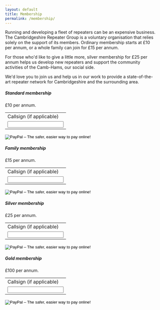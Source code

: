 ```yaml
---
layout: default
title: Membership
permalink: /membership/
---
```

Running and developing a fleet of repeaters can be an expensive business. The Cambridgeshire Repeater Group is a voluntary organisation that relies solely on the support of its members. Ordinary membership starts at £10 per annum, or a whole family can join for £15 per annum.

For those who'd like to give a little more, silver membership for £25 per annum helps us develop new repeaters and support the community activities of the Camb-Hams, our social side.

We'd love you to join us and help us in our work to provide a state-of-the-art repeater network for Cambridgeshire and the surrounding area.

<div class="row">
    <div class="col-sm">
        <div class="card">
            <div class="card-body">
                <h5 class="card-title">Standard membership</h5>
                <p class="card-text">
                    £10 per annum.
                    <form action="https://www.paypal.com/cgi-bin/webscr" method="post" target="_top">
                        <input type="hidden" name="cmd" value="_s-xclick">
                        <input type="hidden" name="hosted_button_id" value="3W37EFXPG46LJ">
                        <table>
                            <tr><td><input type="hidden" name="on0" value="Callsign (if applicable)">Callsign (if applicable)</td></tr><tr><td><input type="text" name="os0" maxlength="200"></td></tr>
                        </table>
                        <input type="image" src="https://www.paypalobjects.com/en_US/GB/i/btn/btn_buynowCC_LG.gif" border="0" name="submit" alt="PayPal – The safer, easier way to pay online!">
                        <img alt="" border="0" src="https://www.paypalobjects.com/en_GB/i/scr/pixel.gif" width="1" height="1">
                    </form>
                </p>
            </div>
        </div>
    </div>
    <div class="col-sm">
        <div class="card">
            <div class="card-body">
                <h5 class="card-title">Family membership</h5>
                <p class="card-text">
                    £15 per annum.
                    <form action="https://www.paypal.com/cgi-bin/webscr" method="post" target="_top">
                        <input type="hidden" name="cmd" value="_s-xclick">
                        <input type="hidden" name="hosted_button_id" value="7D8A44GES7454">
                        <table>
                            <tr><td><input type="hidden" name="on0" value="Callsign (if applicable)">Callsign (if applicable)</td></tr><tr><td><input type="text" name="os0" maxlength="200"></td></tr>
                        </table>
                        <input type="image" src="https://www.paypalobjects.com/en_US/GB/i/btn/btn_buynowCC_LG.gif" border="0" name="submit" alt="PayPal – The safer, easier way to pay online!">
                        <img alt="" border="0" src="https://www.paypalobjects.com/en_GB/i/scr/pixel.gif" width="1" height="1">
                    </form>
                </p>
            </div>
        </div>
    </div>
    <div class="col-sm">
        <div class="card">
            <div class="card-body">
                <h5 class="card-title">Silver membership</h5>
                <p class="card-text">
                    £25 per annum.
                    <form action="https://www.paypal.com/cgi-bin/webscr" method="post" target="_top">
                        <input type="hidden" name="cmd" value="_s-xclick">
                        <input type="hidden" name="hosted_button_id" value="CE8MVVNEY3UQE">
                        <table>
                            <tr><td><input type="hidden" name="on0" value="Callsign (if applicable)">Callsign (if applicable)</td></tr><tr><td><input type="text" name="os0" maxlength="200"></td></tr>
                        </table>
                        <input type="image" src="https://www.paypalobjects.com/en_US/GB/i/btn/btn_buynowCC_LG.gif" border="0" name="submit" alt="PayPal – The safer, easier way to pay online!">
                        <img alt="" border="0" src="https://www.paypalobjects.com/en_GB/i/scr/pixel.gif" width="1" height="1">
                    </form>
                </p>
            </div>
        </div>
    </div>
    <div class="col-sm">
        <div class="card">
            <div class="card-body">
                <h5 class="card-title">Gold membership</h5>
                <p class="card-text">
                    £100 per annum.
                    <form action="https://www.paypal.com/cgi-bin/webscr" method="post" target="_top">
                        <input type="hidden" name="cmd" value="_s-xclick">
                        <input type="hidden" name="hosted_button_id" value="V2S3VCAGEJ6K2">
                        <table>
                            <tr><td><input type="hidden" name="on0" value="Callsign (if applicable)">Callsign (if applicable)</td></tr><tr><td><input type="text" name="os0" maxlength="200"></td></tr>
                        </table>
                        <input type="image" src="https://www.paypalobjects.com/en_US/GB/i/btn/btn_buynowCC_LG.gif" border="0" name="submit" alt="PayPal – The safer, easier way to pay online!">
                        <img alt="" border="0" src="https://www.paypalobjects.com/en_GB/i/scr/pixel.gif" width="1" height="1">
                    </form>
                </p>
            </div>
        </div>
    </div>
</div>